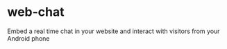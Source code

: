 # web-chat
Embed a real time chat in your website and interact with visitors from your Android phone
